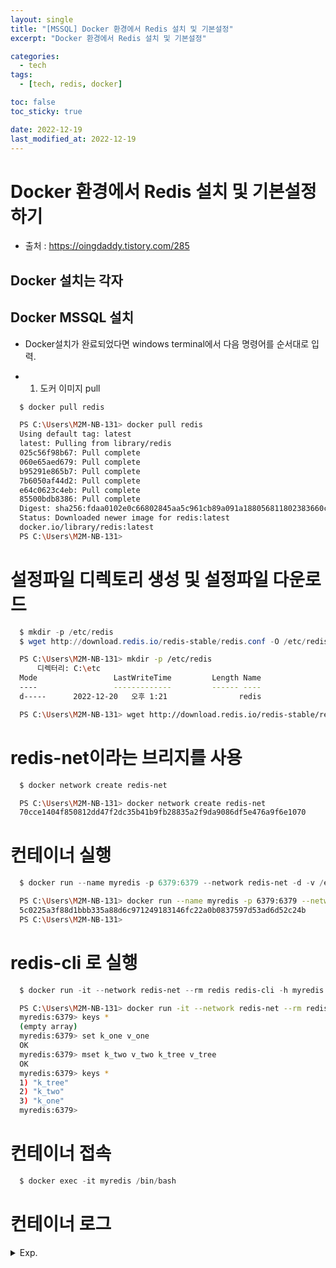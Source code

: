 ```yaml
---
layout: single
title: "[MSSQL] Docker 환경에서 Redis 설치 및 기본설정"
excerpt: "Docker 환경에서 Redis 설치 및 기본설정"

categories:
  - tech
tags:
  - [tech, redis, docker]

toc: false
toc_sticky: true

date: 2022-12-19
last_modified_at: 2022-12-19
---
```

# Docker 환경에서 Redis 설치 및 기본설정하기

- 출처 : https://oingdaddy.tistory.com/285

## Docker 설치는 각자

## Docker MSSQL 설치

- Docker설치가 완료되었다면 windows terminal에서 다음 명령어를 순서대로 입력. 

- 1. 도커 이미지 pull
```powershell
  $ docker pull redis
```
  

```bash
  PS C:\Users\M2M-NB-131> docker pull redis
  Using default tag: latest
  latest: Pulling from library/redis
  025c56f98b67: Pull complete
  060e65aed679: Pull complete
  b95291e865b7: Pull complete
  7b6050af44d2: Pull complete
  e64c0623c4eb: Pull complete
  85500bdb8386: Pull complete
  Digest: sha256:fdaa0102e0c66802845aa5c961cb89a091a188056811802383660cd9e10889da
  Status: Downloaded newer image for redis:latest
  docker.io/library/redis:latest
  PS C:\Users\M2M-NB-131>
```

# 설정파일 디렉토리 생성 및 설정파일 다운로드

```powershell
  $ mkdir -p /etc/redis
  $ wget http://download.redis.io/redis-stable/redis.conf -O /etc/redis/redis.conf
```
  

```bash
  PS C:\Users\M2M-NB-131> mkdir -p /etc/redis
      디렉터리: C:\etc
  Mode                 LastWriteTime         Length Name
  ----                 -------------         ------ ----
  d-----      2022-12-20   오후 1:21                redis

  PS C:\Users\M2M-NB-131> wget http://download.redis.io/redis-stable/redis.conf -O /etc/redis/redis.conf
```

# redis-net이라는 브리지를 사용

```powershell
  $ docker network create redis-net
```
  

```bash
  PS C:\Users\M2M-NB-131> docker network create redis-net
  70cce1404f850812dd47f2dc35b41b9fb28835a2f9da9086df5e476a9f6e1070
```

# 컨테이너 실행

```powershell
  $ docker run --name myredis -p 6379:6379 --network redis-net -d -v /etc/redis/redis.conf:/usr/local/etc/redis/redis.conf redis redis-server --appendonly yes
```
  

```bash
  PS C:\Users\M2M-NB-131> docker run --name myredis -p 6379:6379 --network redis-net -d -v /etc/redis/redis.conf:/usr/local/etc/redis/redis.conf redis redis-server --appendonly yes
  5c0225a3f88d1bbb335a88d6c971249183146fc22a0b0837597d53ad6d52c24b
  PS C:\Users\M2M-NB-131>
```

# redis-cli 로 실행

```powershell
  $ docker run -it --network redis-net --rm redis redis-cli -h myredis
```
  

```bash
  PS C:\Users\M2M-NB-131> docker run -it --network redis-net --rm redis redis-cli -h myredis
  myredis:6379> keys *
  (empty array)
  myredis:6379> set k_one v_one
  OK
  myredis:6379> mset k_two v_two k_tree v_tree
  OK
  myredis:6379> keys *
  1) "k_tree"
  2) "k_two"
  3) "k_one"
  myredis:6379>
```

# 컨테이너 접속

```powershell
  $ docker exec -it myredis /bin/bash
```

# 컨테이너 로그


<details>
  <summary>Exp.</summary>  
  <pre>

### 참조

  </pre>
</details>
